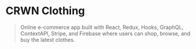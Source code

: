 # CRWN Clothing

> Online e-commerce app built with React, Redux, Hooks, GraphQL, ContextAPI, Stripe, and Firebase where users can shop, browse, and buy the latest clothes. 
